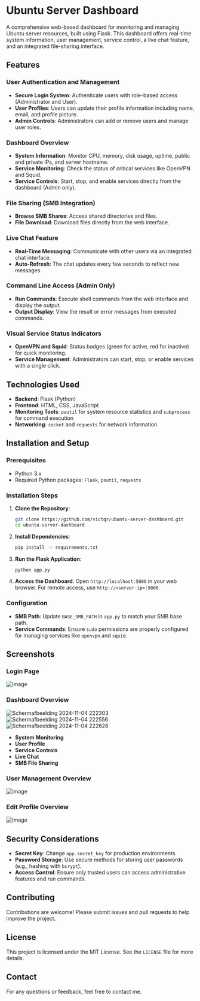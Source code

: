 # Ubuntu Server Dashboard

A comprehensive web-based dashboard for monitoring and managing Ubuntu server resources, built using Flask. This dashboard offers real-time system information, user management, service control, a live chat feature, and an integrated file-sharing interface.

## Features

### User Authentication and Management
- **Secure Login System**: Authenticate users with role-based access (Administrator and User).
- **User Profiles**: Users can update their profile information including name, email, and profile picture.
- **Admin Controls**: Administrators can add or remove users and manage user roles.

### Dashboard Overview
- **System Information**: Monitor CPU, memory, disk usage, uptime, public and private IPs, and server hostname.
- **Service Monitoring**: Check the status of critical services like OpenVPN and Squid.
- **Service Controls**: Start, stop, and enable services directly from the dashboard (Admin only).

### File Sharing (SMB Integration)
- **Browse SMB Shares**: Access shared directories and files.
- **File Download**: Download files directly from the web interface.

### Live Chat Feature
- **Real-Time Messaging**: Communicate with other users via an integrated chat interface.
- **Auto-Refresh**: The chat updates every few seconds to reflect new messages.

### Command Line Access (Admin Only)
- **Run Commands**: Execute shell commands from the web interface and display the output.
- **Output Display**: View the result or error messages from executed commands.

### Visual Service Status Indicators
- **OpenVPN and Squid**: Status badges (green for active, red for inactive) for quick monitoring.
- **Service Management**: Administrators can start, stop, or enable services with a single click.

## Technologies Used
- **Backend**: Flask (Python)
- **Frontend**: HTML, CSS, JavaScript
- **Monitoring Tools**: `psutil` for system resource statistics and `subprocess` for command execution
- **Networking**: `socket` and `requests` for network information

## Installation and Setup

### Prerequisites
- Python 3.x
- Required Python packages: `Flask`, `psutil`, `requests`

### Installation Steps
1. **Clone the Repository**:
    ```bash
    git clone https://github.com/victqr/ubuntu-server-dashboard.git
    cd ubuntu-server-dashboard
    ```

2. **Install Dependencies**:
    ```bash
    pip install -r requirements.txt
    ```

3. **Run the Flask Application**:
    ```bash
    python app.py
    ```

4. **Access the Dashboard**:
   Open `http://localhost:5000` in your web browser. For remote access, use `http://<server-ip>:5000`.

### Configuration
- **SMB Path**: Update `BASE_SMB_PATH` in `app.py` to match your SMB base path.
- **Service Commands**: Ensure `sudo` permissions are properly configured for managing services like `openvpn` and `squid`.

## Screenshots
### Login Page
![image](https://github.com/user-attachments/assets/8e220441-2050-4002-9b6d-4d4089ad8244)


### Dashboard Overview
![Schermafbeelding 2024-11-04 222303](https://github.com/user-attachments/assets/b5b52103-871c-43b5-867f-0fc025f1d70c)
![Schermafbeelding 2024-11-04 222556](https://github.com/user-attachments/assets/56da0fc0-9e90-41eb-9014-68be472f27b7)
![Schermafbeelding 2024-11-04 222626](https://github.com/user-attachments/assets/dae9e1c5-653d-4944-b894-22f8e676d539)


- **System Monitoring**
- **User Profile**
- **Service Controls**
- **Live Chat**
- **SMB File Sharing**

### User Management Overview
![image](https://github.com/user-attachments/assets/2edc0d8b-b667-4620-8f84-41fdb064e363)

### Edit Profile Overview
![image](https://github.com/user-attachments/assets/6a5ddb7e-b688-48bf-a8f3-e57a76eb7b0e)


## Security Considerations
- **Secret Key**: Change `app.secret_key` for production environments.
- **Password Storage**: Use secure methods for storing user passwords (e.g., hashing with `bcrypt`).
- **Access Control**: Ensure only trusted users can access administrative features and run commands.

## Contributing
Contributions are welcome! Please submit issues and pull requests to help improve the project.

## License
This project is licensed under the MIT License. See the `LICENSE` file for more details.

## Contact
For any questions or feedback, feel free to contact me.

